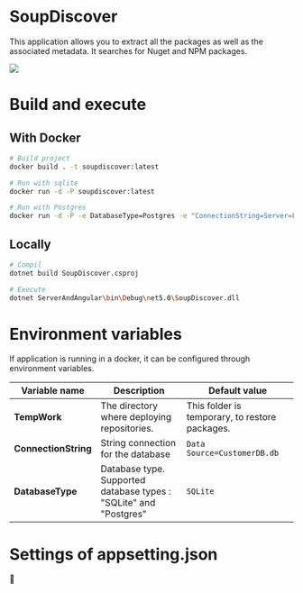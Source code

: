﻿# SoupDiscover
This application allows you to extract all the packages as well as the associated metadata.
It searches for Nuget and NPM packages.

![](screenshots/result.png)

# Build and execute

## With Docker

```bash
# Build project
docker build . -t soupdiscover:latest

# Run with sqlite
docker run -d -P soupdiscover:latest

# Run with Postgres
docker run -d -P -e DatabaseType=Postgres -e "ConnectionString=Server=FRSPRSQL100; Port=5432; Database=SoupDiscover; User Id=SoupDiscover; Password=*********;" soupdiscover:latest
```

## Locally

```bash
# Compil
dotnet build SoupDiscover.csproj

# Execute
dotnet ServerAndAngular\bin\Debug\net5.0\SoupDiscover.dll
```

# Environment variables

If application is running in a docker, it can be configured through environment variables.

| Variable name | Description | Default value |
|---|---|---|
| __TempWork__ | The directory where deploying repositories. | This folder is temporary, to restore packages.  |
| __ConnectionString__ | String connection for the database | `Data Source=CustomerDB.db`  |
| __DatabaseType__  | Database type. Supported database types : "SQLite" and "Postgres" | `SQLite` |

# Settings of appsetting.json
:construction_worker:

